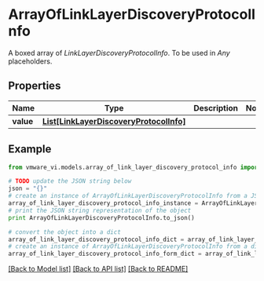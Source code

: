 # ArrayOfLinkLayerDiscoveryProtocolInfo

A boxed array of *LinkLayerDiscoveryProtocolInfo*. To be used in *Any* placeholders. 

## Properties
Name | Type | Description | Notes
------------ | ------------- | ------------- | -------------
**value** | [**List[LinkLayerDiscoveryProtocolInfo]**](LinkLayerDiscoveryProtocolInfo.md) |  | 

## Example

```python
from vmware_vi.models.array_of_link_layer_discovery_protocol_info import ArrayOfLinkLayerDiscoveryProtocolInfo

# TODO update the JSON string below
json = "{}"
# create an instance of ArrayOfLinkLayerDiscoveryProtocolInfo from a JSON string
array_of_link_layer_discovery_protocol_info_instance = ArrayOfLinkLayerDiscoveryProtocolInfo.from_json(json)
# print the JSON string representation of the object
print ArrayOfLinkLayerDiscoveryProtocolInfo.to_json()

# convert the object into a dict
array_of_link_layer_discovery_protocol_info_dict = array_of_link_layer_discovery_protocol_info_instance.to_dict()
# create an instance of ArrayOfLinkLayerDiscoveryProtocolInfo from a dict
array_of_link_layer_discovery_protocol_info_form_dict = array_of_link_layer_discovery_protocol_info.from_dict(array_of_link_layer_discovery_protocol_info_dict)
```
[[Back to Model list]](../README.md#documentation-for-models) [[Back to API list]](../README.md#documentation-for-api-endpoints) [[Back to README]](../README.md)


